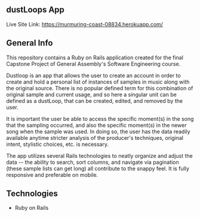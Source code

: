 ## dustLoops App

Live Site Link: https://murmuring-coast-08834.herokuapp.com/

## General Info

This repository contains a Ruby on Rails application created for the final Capstone Project of General Assembly's Software Engineering course. 

Dustloop is an app that allows the user to create an account in order to create and hold a personal list of instances of samples in music along with the original source. There is no popular defined term for this combination of original sample and current usage, and so here a singular unit can be defined as a dustLoop, that can be created, edited, and removed by the user.

It is important the user be able to access the specific moment(s) in the song that the sampling occurred, and also the specific moment(s) in the newer song when the sample was used. In doing so, the user has the data readily available anytime stricter analysis of the producer's techniques, original intent, stylistic choices, etc. is necessary. 

The app utilizes several Rails technologies to neatly organize and adjust the data -- the ability to search, sort columns, and navigate via pagination (these sample lists can get long) all contribute to the snappy feel. It is fully responsive and preferable on mobile.

## Technologies
- Ruby on Rails